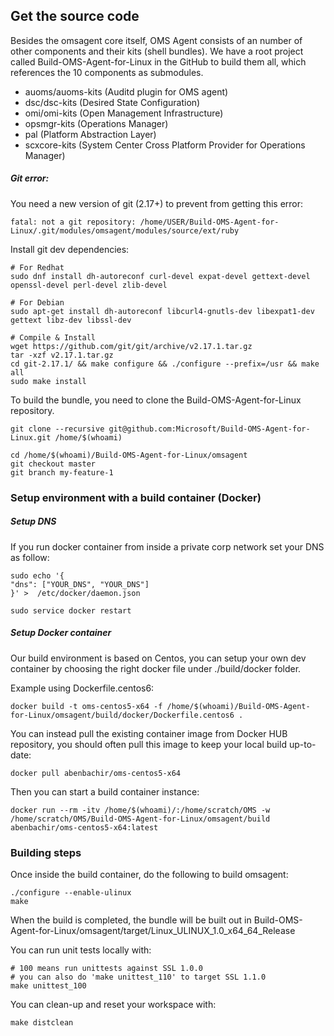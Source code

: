

## Get the source code
Besides the omsagent core itself, OMS Agent consists of an number of other components and their kits (shell bundles).
We have a root project called Build-OMS-Agent-for-Linux in the GitHub to build them all, which references the 10 components as submodules.

- auoms/auoms-kits (Auditd plugin for OMS agent) 
- dsc/dsc-kits (Desired State Configuration) 
- omi/omi-kits (Open Management Infrastructure) 
- opsmgr-kits (Operations Manager) 
- pal (Platform Abstraction Layer) 
- scxcore-kits (System Center Cross Platform Provider for Operations Manager) 

##### Git error:
You need a new version of git (2.17+) to prevent from getting this error:
```
fatal: not a git repository: /home/USER/Build-OMS-Agent-for-Linux/.git/modules/omsagent/modules/source/ext/ruby
```

Install git dev dependencies:
```
# For Redhat
sudo dnf install dh-autoreconf curl-devel expat-devel gettext-devel openssl-devel perl-devel zlib-devel

# For Debian
sudo apt-get install dh-autoreconf libcurl4-gnutls-dev libexpat1-dev gettext libz-dev libssl-dev

# Compile & Install
wget https://github.com/git/git/archive/v2.17.1.tar.gz
tar -xzf v2.17.1.tar.gz
cd git-2.17.1/ && make configure && ./configure --prefix=/usr && make all
sudo make install
```


To build the bundle, you need to clone the Build-OMS-Agent-for-Linux repository.  
```
git clone --recursive git@github.com:Microsoft/Build-OMS-Agent-for-Linux.git /home/$(whoami)

cd /home/$(whoami)/Build-OMS-Agent-for-Linux/omsagent
git checkout master
git branch my-feature-1
```

### Setup environment with a build container (Docker)

##### Setup DNS
If you run docker container from inside a private corp network set your DNS as follow:
```
sudo echo '{
"dns": ["YOUR_DNS", "YOUR_DNS"]
}' >  /etc/docker/daemon.json 

sudo service docker restart
```

##### Setup Docker container
Our build environment is based on Centos, you can setup your own dev container
by choosing the right docker file under ./build/docker folder.

Example using Dockerfile.centos6:

```
docker build -t oms-centos5-x64 -f /home/$(whoami)/Build-OMS-Agent-for-Linux/omsagent/build/docker/Dockerfile.centos6 .
```

You can instead pull the existing container image from Docker HUB repository, you should often pull this image to keep your local build up-to-date:
```
docker pull abenbachir/oms-centos5-x64
```

Then you can start a build container instance:
```
docker run --rm -itv /home/$(whoami)/:/home/scratch/OMS -w /home/scratch/OMS/Build-OMS-Agent-for-Linux/omsagent/build abenbachir/oms-centos5-x64:latest
```

### Building steps
Once inside the build container, do the following to build omsagent:
```
./configure --enable-ulinux
make
```
When the build is completed, the bundle will be built out in Build-OMS-Agent-for-Linux/omsagent/target/Linux_ULINUX_1.0_x64_64_Release 


You can run unit tests locally  with:
```
# 100 means run unittests against SSL 1.0.0
# you can also do 'make unittest_110' to target SSL 1.1.0
make unittest_100
```

You can clean-up and reset your workspace with:
```
make distclean
```
